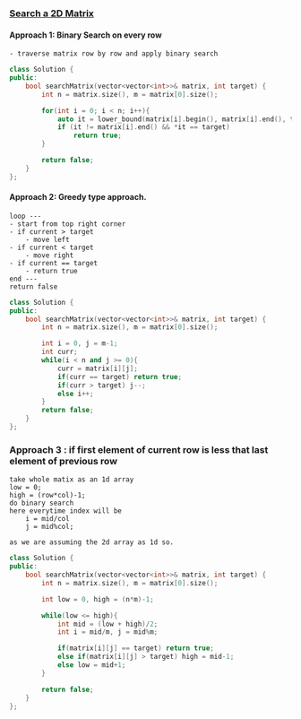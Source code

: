 ### [Search a 2D Matrix](https://leetcode.com/problems/search-a-2d-matrix/description/0)

#### Approach 1: Binary Search on every row

```
- traverse matrix row by row and apply binary search
```

```cpp
class Solution {
public:
    bool searchMatrix(vector<vector<int>>& matrix, int target) {
        int n = matrix.size(), m = matrix[0].size();

        for(int i = 0; i < n; i++){
            auto it = lower_bound(matrix[i].begin(), matrix[i].end(), target);
            if (it != matrix[i].end() && *it == target)
                return true;
        }

        return false;
    }
};
```

#### Approach 2: Greedy type approach.

```
loop ---
- start from top right corner
- if current > target
    - move left
- if current < target
    - move right
- if current == target
    - return true
end ---
return false
```

```cpp
class Solution {
public:
    bool searchMatrix(vector<vector<int>>& matrix, int target) {
        int n = matrix.size(), m = matrix[0].size();

        int i = 0, j = m-1;
        int curr;
        while(i < n and j >= 0){
            curr = matrix[i][j];
            if(curr == target) return true;
            if(curr > target) j--;
            else i++;
        }
        return false;
    }
};
```

### Approach 3 : if first element of current row is less that last element of previous row

```
take whole matix as an 1d array
low = 0;
high = (row*col)-1;
do binary search
here everytime index will be
    i = mid/col
    j = mid%col;

as we are assuming the 2d array as 1d so.
```

```cpp
class Solution {
public:
    bool searchMatrix(vector<vector<int>>& matrix, int target) {
        int n = matrix.size(), m = matrix[0].size();

        int low = 0, high = (n*m)-1;

        while(low <= high){
            int mid = (low + high)/2;
            int i = mid/m, j = mid%m;

            if(matrix[i][j] == target) return true;
            else if(matrix[i][j] > target) high = mid-1;
            else low = mid+1;
        }

        return false;
    }
};
```

